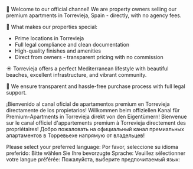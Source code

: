 👋 Welcome to our official channel! We are property owners selling our premium apartments in Torrevieja, Spain - directly, with no agency fees.

🔑 What makes our properties special:
- Prime locations in Torrevieja
- Full legal compliance and clean documentation
- High-quality finishes and amenities
- Direct from owners - transparent pricing with no commission

☀️ Torrevieja offers a perfect Mediterranean lifestyle with beautiful beaches, excellent infrastructure, and vibrant community.

💼 We ensure transparent and hassle-free purchase process with full legal support.

¡Bienvenido al canal oficial de apartamentos premium en Torrevieja directamente de los propietarios!
Willkommen beim offiziellen Kanal für Premium-Apartments in Torrevieja direkt von den Eigentümern!
Bienvenue sur le canal officiel d'appartements premium à Torrevieja directement des propriétaires!
Добро пожаловать на официальный канал премиальных апартаментов в Торревьехе напрямую от владельцев!

Please select your preferred language:
Por favor, seleccione su idioma preferido:
Bitte wählen Sie Ihre bevorzugte Sprache:
Veuillez sélectionner votre langue préférée:
Пожалуйста, выберите предпочитаемый язык:
